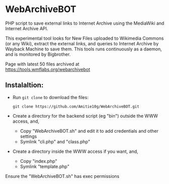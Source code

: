 # WebArchiveBOT
PHP script to save external links to Internet Archive using the MediaWiki and Internet Archive API.

This experimental tool looks for New Files uploaded to Wikimedia Commons (or any Wiki), extract the external links, and queries to Internet Archive by Wayback Machine to save them. This tools runs continuously as a daemon, and is monitored by Bigbrother.

Page with latest 50 files archived at https://tools.wmflabs.org/webarchivebot

## Instalaltion: 

* Run `git clone` to download the files:

    `git clone https://github.com/Amitie10g/WebArchiveBOT.git`

* Create a directory for the backend script (eg "bin") outside the WWW access, and,
  * Copy "WebArchiveBOT.sh" and edit it to add credentials and other settings
  * Symlink "cli.php" and "class.php"

* Create a directory inside the WWW access if you want, and,
  * Copy "index.php"
  * Symlink "template.php"

Ensure the "WebArchiveBOT.sh" has exec permissions
